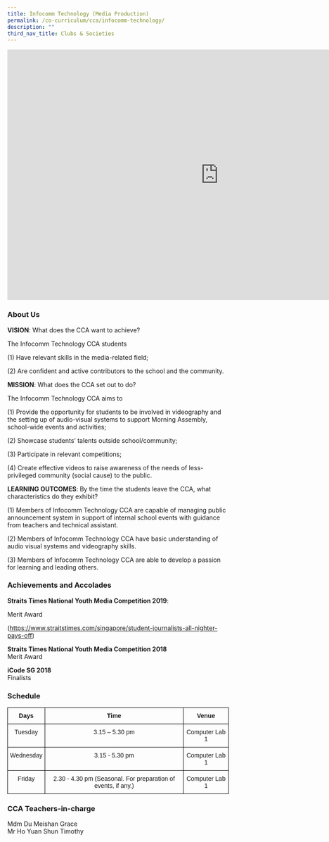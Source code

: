 ```yaml
---
title: Infocomm Technology (Media Production)
permalink: /co-curriculum/cca/infocomm-technology/
description: ""
third_nav_title: Clubs & Societies
---
```

<iframe allowfullscreen="true" height="569" width="960" frameborder="0" src="https://docs.google.com/presentation/d/e/2PACX-1vSq5crh6fsGE5w_brw8DCc0IxDiD7sx42c0wheti9yXy3uGZ5QQffS0dAJx2mt82qD8xgMGb3kz9bDy/embed?start=true&amp;loop=true&amp;delayms=3000"></iframe>

### About Us

**VISION**: What does the CCA want to achieve?&nbsp;

The Infocomm Technology CCA students&nbsp;  

(1) Have relevant skills in the media-related field;&nbsp;

(2) Are confident and active contributors to the school and the community.

  

**MISSION**: What does the CCA set out to do?

The Infocomm Technology CCA aims to&nbsp;  

(1) Provide the opportunity for students to be involved in videography and the setting up of audio-visual systems to support Morning Assembly, school-wide events and activities;&nbsp;

(2) Showcase students’ talents outside school/community;&nbsp;

(3) Participate in relevant competitions;&nbsp;

(4) Create effective videos to raise awareness of the needs of less-privileged community (social cause) to the public.

  

**LEARNING OUTCOMES**: By the time the students leave the CCA, what characteristics do they exhibit?

(1) Members of Infocomm Technology CCA are capable of managing public announcement system in support of internal school events with guidance from teachers and technical assistant.&nbsp;  

(2) Members of Infocomm Technology CCA have basic understanding of audio visual systems and videography skills.&nbsp;

(3) Members of Infocomm Technology CCA are able to develop a passion for learning and leading others.


### Achievements and Accolades


**Straits Times National Youth Media Competition 2019**:  

Merit Award

(https://www.straitstimes.com/singapore/student-journalists-all-nighter-pays-off)

**Straits Times National Youth Media Competition 2018** <br>
Merit Award

**iCode SG 2018** <br>
Finalists  
  

### Schedule

<style type="text/css">
.tg  {border-collapse:collapse;border-spacing:0;}
.tg td{border-color:black;border-style:solid;border-width:1px;font-family:Arial, sans-serif;font-size:14px;
  overflow:hidden;padding:10px 5px;word-break:normal;}
.tg th{border-color:black;border-style:solid;border-width:1px;font-family:Arial, sans-serif;font-size:14px;
  font-weight:normal;overflow:hidden;padding:10px 5px;word-break:normal;}
.tg .tg-baqh{text-align:center;vertical-align:top}
.tg .tg-amwm{font-weight:bold;text-align:center;vertical-align:top}
</style>
<table class="tg">
<thead>
  <tr>
    <th class="tg-amwm">Days</th>
    <th class="tg-amwm">Time</th>
    <th class="tg-amwm">Venue</th>
  </tr>
</thead>
<tbody>
  <tr>
    <td class="tg-baqh">Tuesday</td>
    <td class="tg-baqh">3.15 – 5.30 pm</td>
    <td class="tg-baqh">Computer Lab 1</td>
  </tr>
  <tr>
    <td class="tg-baqh">Wednesday </td>
    <td class="tg-baqh">3.15 - 5.30 pm</td>
    <td class="tg-baqh">Computer Lab 1</td>
  </tr>
  <tr>
    <td class="tg-baqh"> Friday</td>
    <td class="tg-baqh">2.30 - 4.30 pm (Seasonal. For preparation of events, if any.)</td>
    <td class="tg-baqh">Computer Lab 1</td>
  </tr>
</tbody>
</table>

### CCA Teachers-in-charge

Mdm Du Meishan Grace  <br>
Mr Ho Yuan Shun Timothy